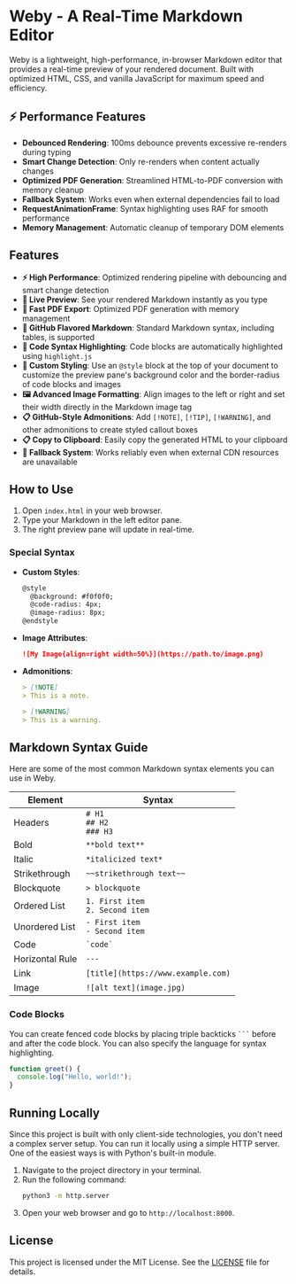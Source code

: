 # Weby - A Real-Time Markdown Editor

Weby is a lightweight, high-performance, in-browser Markdown editor that provides a real-time preview of your rendered document. Built with optimized HTML, CSS, and vanilla JavaScript for maximum speed and efficiency.

## ⚡ Performance Features

- **Debounced Rendering**: 100ms debounce prevents excessive re-renders during typing
- **Smart Change Detection**: Only re-renders when content actually changes
- **Optimized PDF Generation**: Streamlined HTML-to-PDF conversion with memory cleanup
- **Fallback System**: Works even when external dependencies fail to load
- **RequestAnimationFrame**: Syntax highlighting uses RAF for smooth performance
- **Memory Management**: Automatic cleanup of temporary DOM elements

## Features

- **⚡ High Performance**: Optimized rendering pipeline with debouncing and smart change detection
- **📝 Live Preview**: See your rendered Markdown instantly as you type
- **📄 Fast PDF Export**: Optimized PDF generation with memory management
- **🎨 GitHub Flavored Markdown**: Standard Markdown syntax, including tables, is supported
- **🌈 Code Syntax Highlighting**: Code blocks are automatically highlighted using `highlight.js`
- **🎯 Custom Styling**: Use an `@style` block at the top of your document to customize the preview pane's background color and the border-radius of code blocks and images
- **🖼️ Advanced Image Formatting**: Align images to the left or right and set their width directly in the Markdown image tag
- **📋 GitHub-Style Admonitions**: Add `[!NOTE]`, `[!TIP]`, `[!WARNING]`, and other admonitions to create styled callout boxes
- **📋 Copy to Clipboard**: Easily copy the generated HTML to your clipboard
- **🔄 Fallback System**: Works reliably even when external CDN resources are unavailable

## How to Use

1.  Open `index.html` in your web browser.
2.  Type your Markdown in the left editor pane.
3.  The right preview pane will update in real-time.

### Special Syntax

- **Custom Styles**:
  ```markdown
  @style
    @background: #f0f0f0;
    @code-radius: 4px;
    @image-radius: 8px;
  @endstyle
  ```
- **Image Attributes**:
  ```markdown
  ![My Image{align=right width=50%}](https://path.to/image.png)
  ```
- **Admonitions**:
  ```markdown
  > [!NOTE]
  > This is a note.

  > [!WARNING]
  > This is a warning.
  ```

## Markdown Syntax Guide

Here are some of the most common Markdown syntax elements you can use in Weby.

| Element | Syntax |
| --- | --- |
| Headers | `# H1` <br> `## H2` <br> `### H3` |
| Bold | `**bold text**` |
| Italic | `*italicized text*` |
| Strikethrough | `~~strikethrough text~~` |
| Blockquote | `> blockquote` |
| Ordered List | `1. First item` <br> `2. Second item` |
| Unordered List | `- First item` <br> `- Second item` |
| Code | `` `code` `` |
| Horizontal Rule | `---` |
| Link | `[title](https://www.example.com)` |
| Image | `![alt text](image.jpg)` |

### Code Blocks

You can create fenced code blocks by placing triple backticks ` ``` ` before and after the code block. You can also specify the language for syntax highlighting.

```javascript
function greet() {
  console.log("Hello, world!");
}
```

## Running Locally

Since this project is built with only client-side technologies, you don't need a complex server setup. You can run it locally using a simple HTTP server. One of the easiest ways is with Python's built-in module.

1.  Navigate to the project directory in your terminal.
2.  Run the following command:
    ```bash
    python3 -m http.server
    ```
3.  Open your web browser and go to `http://localhost:8000`.

## License

This project is licensed under the MIT License. See the [LICENSE](LICENSE) file for details.
